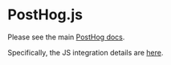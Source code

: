 # PostHog.js

Please see the main [PostHog docs](https://github.com/PostHog/posthog/wiki).

Specifically, the JS integration details are [here](https://github.com/PostHog/posthog/wiki/JS-integration).
